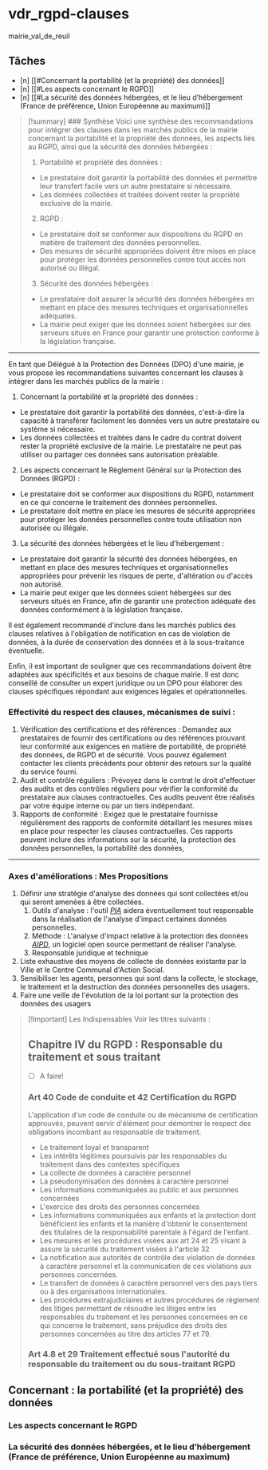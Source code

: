 # vdr_rgpd-clauses

mairie_val_de_reuil

## Tâches

- [n] [[#Concernant la portabilité (et la propriété) des données]]
- [n] [[#Les aspects concernant le RGPD]]
- [n] [[#La sécurité des données hébergées, et le lieu d’hébergement (France de préférence, Union Européenne au maximum)]]

> [!summary] ### Synthèse
> Voici une synthèse des recommandations pour intégrer des clauses dans les marchés publics de la mairie concernant la portabilité et la propriété des données, les aspects liés au RGPD, ainsi que la sécurité des données hébergées :
>
> 1. Portabilité et propriété des données :
>
> - Le prestataire doit garantir la portabilité des données et permettre leur transfert facile vers un autre prestataire si nécessaire.
> - Les données collectées et traitées doivent rester la propriété exclusive de la mairie.
>
> 2. RGPD :
>
> - Le prestataire doit se conformer aux dispositions du RGPD en matière de traitement des données personnelles.
> - Des mesures de sécurité appropriées doivent être mises en place pour protéger les données personnelles contre tout accès non autorisé ou illégal.
>
> 3. Sécurité des données hébergées :
>
> - Le prestataire doit assurer la sécurité des données hébergées en mettant en place des mesures techniques et organisationnelles adéquates.
> - La mairie peut exiger que les données soient hébergées sur des serveurs situés en France pour garantir une protection conforme à la législation française.

---

En tant que Délégué à la Protection des Données (DPO) d'une mairie, je vous propose les recommandations suivantes concernant les clauses à intégrer dans les marchés publics de la mairie :

1. Concernant la portabilité et la propriété des données :

- Le prestataire doit garantir la portabilité des données, c'est-à-dire la capacité à transférer facilement les données vers un autre prestataire ou système si nécessaire.
- Les données collectées et traitées dans le cadre du contrat doivent rester la propriété exclusive de la mairie. Le prestataire ne peut pas utiliser ou partager ces données sans autorisation préalable.

2. Les aspects concernant le Règlement Général sur la Protection des Données (RGPD) :

- Le prestataire doit se conformer aux dispositions du RGPD, notamment en ce qui concerne le traitement des données personnelles.
- Le prestataire doit mettre en place les mesures de sécurité appropriées pour protéger les données personnelles contre toute utilisation non autorisée ou illégale.

3. La sécurité des données hébergées et le lieu d'hébergement :

- Le prestataire doit garantir la sécurité des données hébergées, en mettant en place des mesures techniques et organisationnelles appropriées pour prévenir les risques de perte, d'altération ou d'accès non autorisé.
- La mairie peut exiger que les données soient hébergées sur des serveurs situés en France, afin de garantir une protection adéquate des données conformément à la législation française.

Il est également recommandé d'inclure dans les marchés publics des clauses relatives à l'obligation de notification en cas de violation de données, à la durée de conservation des données et à la sous-traitance éventuelle.

Enfin, il est important de souligner que ces recommandations doivent être adaptées aux spécificités et aux besoins de chaque mairie. Il est donc conseillé de consulter un expert juridique ou un DPO pour élaborer des clauses spécifiques répondant aux exigences légales et opérationnelles.

### Effectivité du respect des clauses, mécanismes de suivi :

1. Vérification des certifications et des références : Demandez aux prestataires de fournir des certifications ou des références prouvant leur conformité aux exigences en matière de portabilité, de propriété des données, de RGPD et de sécurité. Vous pouvez également contacter les clients précédents pour obtenir des retours sur la qualité du service fourni.
2. Audit et contrôle réguliers : Prévoyez dans le contrat le droit d'effectuer des audits et des contrôles réguliers pour vérifier la conformité du prestataire aux clauses contractuelles. Ces audits peuvent être réalisés par votre équipe interne ou par un tiers indépendant.
3. Rapports de conformité : Exigez que le prestataire fournisse régulièrement des rapports de conformité détaillant les mesures mises en place pour respecter les clauses contractuelles. Ces rapports peuvent inclure des informations sur la sécurité, la protection des données personnelles, la portabilité des données,

---

### Axes d'améliorations : Mes Propositions

1. Définir une stratégie d'analyse des données qui sont collectées et/ou qui seront amenées à être collectées.
   1. Outils d'analyse : l'outil [_PIA_](https://www.cnil.fr/fr/outil-pia-telechargez-et-installez-le-logiciel-de-la-cnil)  aidera éventuellement tout responsable dans la réalisation de l'analyse d'impact certaines données personnelles.
   2. Méthode : L'analyse d'impact relative à la protection des données  [_AIPD_](https://www.cnil.fr/fr/RGPD-analyse-impact-protection-des-donnees-aipd), un logiciel open source permettant de réaliser l'analyse.
   3. Responsable juridique et technique
2. Liste exhaustive des moyens de collecte de données existante par la Ville et le Centre Communal d'Action Social.
3. Sensibiliser les agents, personnes qui sont dans la collecte, le stockage, le traitement et la destruction des données personnelles des usagers.
4. Faire une veille de l'évolution de la loi portant sur la protection des données des usagers

> [!Important] Les Indispensables
> Voir les titres suivants :
>
> ## Chapitre IV du RGPD  : Responsable du traitement et sous traitant
>
> - [ ] A faire!
>
> ### Art 40 Code de conduite et 42 Certification du RGPD
>
> L'application d'un code de conduite ou de mécanisme de certification approuvés, peuvent servir d'élément pour démontrer le respect des obligations incombant au responsable de traitement.
>
> - Le traitement loyal et transparent
> - Les intérêts légitimes poursuivis par les responsables du traitement dans des contextes spécifiques
> - La collecte de données à caractère personnel
> - La pseudonymisation des données à caractère personnel
> - Les informations communiquées au public et aux personnes concernées
> - L'exercice des droits des personnes concernées
> - Les informations communiquées aux enfants et la protection dont bénéficient les enfants et la manière d'obtenir le consentement des titulaires de la responsabilité parentale à l'égard de l'enfant.
> - Les mesures et les procédures visées aux art 24 et 25 visant à assure la sécurité du traitement visées à l'article 32
> - La notification aux autorités de contrôle des violation de données à caractère personnel et la communication de ces violations aux personnes concernées.
> - Le transfert de données à caractère personnel vers des pays tiers ou à des organisations internationales.
> - Les procédures extrajudiciaires et autres procédures de règlement des litiges permettant de résoudre les litiges entre les responsables du traitement et les personnes concernées en ce qui concerne le traitement, sans préjudice des droits des personnes concernées au titre des articles 77 et 79.
>
> ### Art 4.8 et 29 Traitement effectué sous l'autorité du responsable du traitement ou du sous-traitant RGPD

## Concernant : la portabilité (et la propriété) des données

### Les aspects concernant le RGPD

### La sécurité des données hébergées, et le lieu d’hébergement (France de préférence, Union Européenne au maximum)
